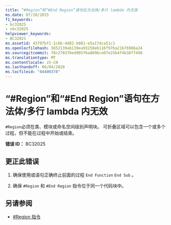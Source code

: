 ```yaml
---
title: “#Region”和“#End Region”语句在方法体/多行 lambda 内无效
ms.date: 07/20/2015
f1_keywords:
- bc32025
- vbc32025
helpviewer_keywords:
- BC32025
ms.assetid: 43707bf1-1c6b-4d82-b081-e5a17dca51c1
ms.openlocfilehash: 5652139ab139ea93258eb116f97ba21b76986a24
ms.sourcegitcommit: f8c270376ed905f6a8896ce0fe25b4f4b38ff498
ms.translationtype: MT
ms.contentlocale: zh-CN
ms.lasthandoff: 06/04/2020
ms.locfileid: "84400378"
---
```

# <a name="region-and-end-region-statements-are-not-valid-within-method-bodiesmultiline-lambdas"></a>“#Region”和“#End Region”语句在方法体/多行 lambda 内无效
`#Region`必须在类、模块或命名空间级别声明块。 可折叠区域可以包含一个或多个过程，但不能在过程中开始或结束。  
  
 **错误 ID：** BC32025  
  
## <a name="to-correct-this-error"></a>更正此错误  
  
1. 确保使用或语句正确终止前面的过程 `End Function` `End Sub` 。  
  
2. 确保 `#Region` 和 `#End Region` 指令位于同一个代码块中。  
  
## <a name="see-also"></a>另请参阅

- [#Region 指令](../directives/region-directive.md)
